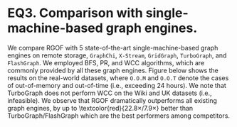 # EQ3. Comparison with single-machine-based graph engines.

We compare RGOF with 5 state-of-the-art single-machine-based graph engines on remote storage, `GraphChi`, `X-Stream`, `GridGraph`, `TurboGraph`, and `FlashGraph`.
We employed BFS, PR, and WCC algorithms, which are commonly provided by all these graph engines.
Figure below shows the results on the real-world datasets, where `O.O.M` and `O.O.T` denote the cases of out-of-memory and out-of-time (i.e., exceeding 24 hours).
We note that TurboGraph does not perform WCC on the Wiki and UK datasets (i.e., infeasible).
We observe that RGOF dramatically outperforms all existing graph engines, by up to \textcolor{red}{$22.8\times$/$7.9\times$} better than TurboGraph/FlashGraph which are the best performers among competitors.
